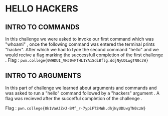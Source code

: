 # HELLO HACKERS

## INTRO TO COMMANDS

In this challenge we were asked to invoke our first command which was "whoami" , once the following command was entered the terminal prints "hacker".
After which we had to tyoe the second command "hello" and we would recive a flag marking the successfull completion of the first challenge . 
Flag : `pwn.college{0WHDUI_VHJ0vPfHL1YAiSdiBflg.ddjNyUDLwgTN0czW}`

## INTRO TO ARGUMENTS

In this part of challenge we learned about arguments and commands and was asked to run a "hello" command followed by a "hackers" argument . 
A flag was recieved after the succefful completion of the challenge . 

Flag : `pwn.college{8k1VaAJZvJ-BMf_r-7ypiFT2MWh.dhjNyUDLwgTN0czW}`
